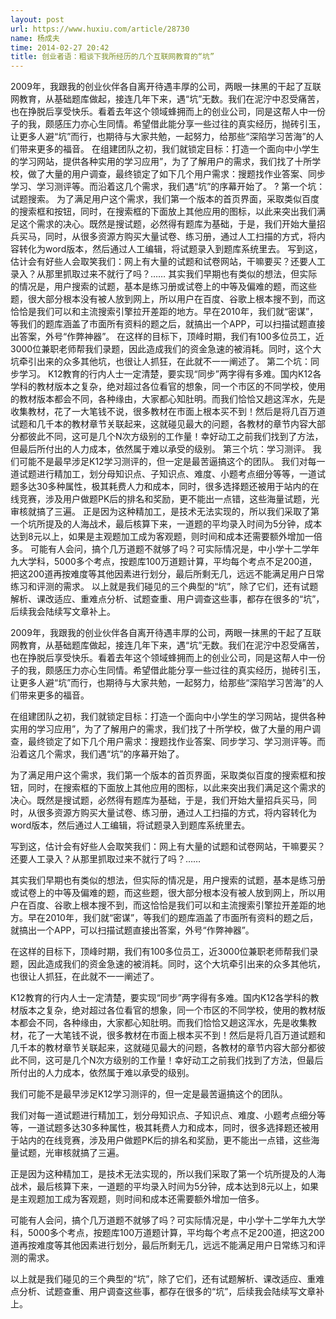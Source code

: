 ```yaml
---
layout: post
url: https://www.huxiu.com/article/28730
name: 杨成夫
time: 2014-02-27 20:42
title: 创业者语：粗谈下我所经历的几个互联网教育的“坑”
---
```

2009年，我跟我的创业伙伴各自离开待遇丰厚的公司，两眼一抹黑的干起了互联网教育，从基础题库做起，接连几年下来，遇“坑”无数。我们在泥泞中忍受痛苦，也在挣脱后享受快乐。看着去年这个领域蜂拥而上的创业公司，同是这帮人中一份子的我，颇感压力亦心生同情。希望借此能分享一些过往的真实经历，抛砖引玉，让更多人避“坑”而行，也期待与大家共勉，一起努力，给那些“深陷学习苦海”的人们带来更多的福音。 在组建团队之初，我们就锁定目标：打造一个面向中小学生的学习网站，提供各种实用的学习应用”，为了了解用户的需求，我们找了十所学校，做了大量的用户调查，最终锁定了如下几个用户需求：搜题找作业答案、同步学习、学习测评等。而沿着这几个需求，我们遇“坑”的序幕开始了。 ? 第一个坑：试题搜索。 为了满足用户这个需求，我们第一个版本的首页界面，采取类似百度的搜索框和按钮，同时，在搜索框的下面放上其他应用的图标，以此来突出我们满足这个需求的决心。既然是搜试题，必然得有题库为基础，于是，我们开始大量招兵买马，同时，从很多资源方购买大量试卷、练习册，通过人工扫描的方式，将内容转化为word版本，然后通过人工编辑，将试题录入到题库系统里去。 写到这，估计会有好些人会取笑我们：网上有大量的试题和试卷网站，干嘛要买？还要人工录入？从那里抓取过来不就行了吗？…… 其实我们早期也有类似的想法，但实际的情况是，用户搜索的试题，基本是练习册或试卷上的中等及偏难的题，而这些题，很大部分根本没有被人放到网上，所以用户在百度、谷歌上根本搜不到，而这恰恰是我们可以和主流搜索引擎拉开差距的地方。早在2010年，我们就“密谋”，等我们的题库涵盖了市面所有资料的题之后，就搞出一个APP，可以扫描试题直接出答案，外号“作弊神器”。 在这样的目标下，顶峰时期，我们有100多位员工，近3000位兼职老师帮我们录题，因此造成我们的资金急速的被消耗。同时，这个大坑牵引出来的众多其他坑，也很让人抓狂，在此就不一一阐述了。 第二个坑：同步学习。 K12教育的行内人士一定清楚，要实现“同步”两字得有多难。国内K12各学科的教材版本之复杂，绝对超过各位看官的想象，同一个市区的不同学校，使用的教材版本都会不同，各种缘由，大家都心知肚明。而我们恰恰又趟这浑水，先是收集教材，花了一大笔钱不说，很多教材在市面上根本买不到！然后是将几百万道试题和几千本的教材章节关联起来，这就碰见最大的问题，各教材的章节内容大部分都彼此不同，这可是几个N次方级别的工作量！幸好动工之前我们找到了方法，但最后所付出的人力成本，依然属于难以承受的级别。 第三个坑：学习测评。 我们可能不是最早涉足K12学习测评的，但一定是最苦逼搞这个的团队。 我们对每一道试题进行精加工，划分母知识点、子知识点、难度、小题考点细分等等，一道试题多达30多种属性，极其耗费人力和成本，同时，很多选择题还被用于站内的在线竞赛，涉及用户做题PK后的排名和奖励，更不能出一点错，这些海量试题，光审核就搞了三遍。 正是因为这种精加工，是技术无法实现的，所以我们采取了第一个坑所提及的人海战术，最后核算下来，一道题的平均录入时间为5分钟，成本达到8元以上，如果是主观题加工成为客观题，则时间和成本还需要额外增加一倍多。 可能有人会问，搞个几万道题不就够了吗？可实际情况是，中小学十二学年九大学科，5000多个考点，按题库100万道题计算，平均每个考点不足200道，把这200道再按难度等其他因素进行划分，最后所剩无几，远远不能满足用户日常练习和评测的需求。 以上就是我们碰见的三个典型的“坑”，除了它们，还有试题解析、课改适应、重难点分析、试题查重、用户调查这些事，都存在很多的“坑”，后续我会陆续写文章补上。

2009年，我跟我的创业伙伴各自离开待遇丰厚的公司，两眼一抹黑的干起了互联网教育，从基础题库做起，接连几年下来，遇“坑”无数。我们在泥泞中忍受痛苦，也在挣脱后享受快乐。看着去年这个领域蜂拥而上的创业公司，同是这帮人中一份子的我，颇感压力亦心生同情。希望借此能分享一些过往的真实经历，抛砖引玉，让更多人避“坑”而行，也期待与大家共勉，一起努力，给那些“深陷学习苦海”的人们带来更多的福音。

在组建团队之初，我们就锁定目标：打造一个面向中小学生的学习网站，提供各种实用的学习应用”，为了了解用户的需求，我们找了十所学校，做了大量的用户调查，最终锁定了如下几个用户需求：搜题找作业答案、同步学习、学习测评等。而沿着这几个需求，我们遇“坑”的序幕开始了。

为了满足用户这个需求，我们第一个版本的首页界面，采取类似百度的搜索框和按钮，同时，在搜索框的下面放上其他应用的图标，以此来突出我们满足这个需求的决心。既然是搜试题，必然得有题库为基础，于是，我们开始大量招兵买马，同时，从很多资源方购买大量试卷、练习册，通过人工扫描的方式，将内容转化为word版本，然后通过人工编辑，将试题录入到题库系统里去。

写到这，估计会有好些人会取笑我们：网上有大量的试题和试卷网站，干嘛要买？还要人工录入？从那里抓取过来不就行了吗？……

其实我们早期也有类似的想法，但实际的情况是，用户搜索的试题，基本是练习册或试卷上的中等及偏难的题，而这些题，很大部分根本没有被人放到网上，所以用户在百度、谷歌上根本搜不到，而这恰恰是我们可以和主流搜索引擎拉开差距的地方。早在2010年，我们就“密谋”，等我们的题库涵盖了市面所有资料的题之后，就搞出一个APP，可以扫描试题直接出答案，外号“作弊神器”。

在这样的目标下，顶峰时期，我们有100多位员工，近3000位兼职老师帮我们录题，因此造成我们的资金急速的被消耗。同时，这个大坑牵引出来的众多其他坑，也很让人抓狂，在此就不一一阐述了。

K12教育的行内人士一定清楚，要实现“同步”两字得有多难。国内K12各学科的教材版本之复杂，绝对超过各位看官的想象，同一个市区的不同学校，使用的教材版本都会不同，各种缘由，大家都心知肚明。而我们恰恰又趟这浑水，先是收集教材，花了一大笔钱不说，很多教材在市面上根本买不到！然后是将几百万道试题和几千本的教材章节关联起来，这就碰见最大的问题，各教材的章节内容大部分都彼此不同，这可是几个N次方级别的工作量！幸好动工之前我们找到了方法，但最后所付出的人力成本，依然属于难以承受的级别。

我们可能不是最早涉足K12学习测评的，但一定是最苦逼搞这个的团队。

我们对每一道试题进行精加工，划分母知识点、子知识点、难度、小题考点细分等等，一道试题多达30多种属性，极其耗费人力和成本，同时，很多选择题还被用于站内的在线竞赛，涉及用户做题PK后的排名和奖励，更不能出一点错，这些海量试题，光审核就搞了三遍。

正是因为这种精加工，是技术无法实现的，所以我们采取了第一个坑所提及的人海战术，最后核算下来，一道题的平均录入时间为5分钟，成本达到8元以上，如果是主观题加工成为客观题，则时间和成本还需要额外增加一倍多。

可能有人会问，搞个几万道题不就够了吗？可实际情况是，中小学十二学年九大学科，5000多个考点，按题库100万道题计算，平均每个考点不足200道，把这200道再按难度等其他因素进行划分，最后所剩无几，远远不能满足用户日常练习和评测的需求。

以上就是我们碰见的三个典型的“坑”，除了它们，还有试题解析、课改适应、重难点分析、试题查重、用户调查这些事，都存在很多的“坑”，后续我会陆续写文章补上。

